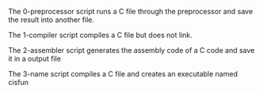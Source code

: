 The 0-preprocessor script runs a C file through the preprocessor and save the result into another file.

The 1-compiler script compiles a C file but does not link.

The 2-assembler script generates the assembly code of a C code and save it in a output file

The 3-name script compiles a C file and creates an executable named cisfun

